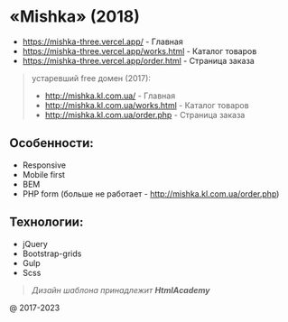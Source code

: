 # «Mishka» (2018)

 * https://mishka-three.vercel.app/ - Главная
 * https://mishka-three.vercel.app/works.html - Каталог товаров
 * https://mishka-three.vercel.app/order.html - Страница заказа

 > устаревший free домен (2017): 
 >* http://mishka.kl.com.ua/ - Главная
 >* http://mishka.kl.com.ua/works.html - Каталог товаров
 >* http://mishka.kl.com.ua/order.php - Страница заказа

## Особенности:
 * Responsive
 * Mobile first
 * BEM
 * PHP form (больше не работает - http://mishka.kl.com.ua/order.php)
 
## Технологии:
 * jQuery
 * Bootstrap-grids
 * Gulp
 * Scss

> *Дизайн шаблона принадлежит ***HtmlAcademy****

@ 2017-2023
